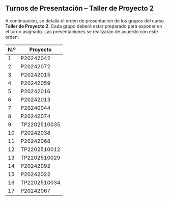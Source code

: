 ## Turnos de Presentación – Taller de Proyecto 2

A continuación, se detalla el orden de presentación de los grupos del curso **Taller de Proyecto 2**. Cada grupo deberá estar preparado para exponer en el turno asignado. Las presentaciones se realizarán de acuerdo con este orden:

| N.º | Proyecto            |
|-----|---------------------|
| 1   | P20242042           |
| 2   | P20242072           |
| 3   | P20242015           |
| 4   | P20242059           |
| 5   | P20242016           |
| 6   | P20242013           |
| 7   | P20240044           |
| 8   | P20242074           |
| 9   | TP2202510035        |
| 10  | P20242038           |
| 11  | P20242068           |
| 12  | TP2202510012        |
| 13  | TP2202510029        |
| 14  | P20242092           |
| 15  | P20242022           |
| 16  | TP2202510034        |
| 17  | P20242067           |
